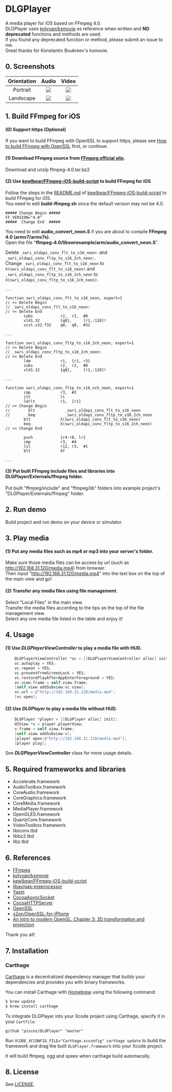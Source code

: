 # DLGPlayer
A media player for iOS based on FFmpeg 4.0.  
DLGPlayer uses [kolyvan/kxmovie](https://github.com/kolyvan/kxmovie "https://github.com/kolyvan/kxmovie") as reference when written and **NO deprecated** functions and methods are used.  
If you found any deprecated function or method, please submit an issue to me.  
Great thanks for Konstantin Boukreev's kxmovie.  

## 0. Screenshots
|Orientation|Audio|Video|
|:---------:|:---:|:---:|
|Portrait|![](https://github.com/DeviLeo/Screenshots/blob/master/DLGPlayer/Simulator%20Screen%20Shot%2022%20Dec%202016%2C%202.00.52%20PM.png)|![](https://github.com/DeviLeo/Screenshots/blob/master/DLGPlayer/Simulator%20Screen%20Shot%2022%20Dec%202016%2C%202.07.30%20PM.png)|
|Landscape|![](https://github.com/DeviLeo/Screenshots/blob/master/DLGPlayer/Simulator%20Screen%20Shot%2022%20Dec%202016%2C%202.01.05%20PM.png)|![](https://github.com/DeviLeo/Screenshots/blob/master/DLGPlayer/Simulator%20Screen%20Shot%2022%20Dec%202016%2C%202.07.38%20PM.png)|

## 1. Build FFmpeg for iOS
#### (0) Support https (Optional)  
If you want to build FFmpeg with OpenSSL to support https, please see [How to build FFmpeg with OpenSSL](How_to_build_ffmpeg_with_openssl.md "How_to_build_ffmpeg_with_openssl.md") first, or continue.  

#### (1) Download FFmpeg source from [FFmpeg official site](http://ffmpeg.org/download.html "http://ffmpeg.org/download.html").  
Download and unzip ffmpeg-4.0.tar.bz2  

#### (2) Use [kewlbear/FFmpeg-iOS-build-script](https://github.com/kewlbear/FFmpeg-iOS-build-script "https://github.com/kewlbear/FFmpeg-iOS-build-script") to build FFmpeg for iOS  
Follow the steps in the [README.md](https://github.com/kewlbear/FFmpeg-iOS-build-script "https://github.com/kewlbear/FFmpeg-iOS-build-script") of [kewlbear/FFmpeg-iOS-build-script](https://github.com/kewlbear/FFmpeg-iOS-build-script "https://github.com/kewlbear/FFmpeg-iOS-build-script") to build FFmpeg for iOS.  
You need to edit __build-ffmpeg.sh__ since the default version may not be 4.0.
```
##### Change Begin #####
FF_VERSION="4.0"
#####  Change End  #####
```

You need to edit __audio_convert_neon.S__ if you are about to compile __FFmpeg 4.0 (armv7/armv7s)__.  
Open the file "__ffmpeg-4.0/libswresample/arm/audio_convert_neon.S__".  

Delete `_swri_oldapi_conv_flt_to_s16_neon:` and `_swri_oldapi_conv_fltp_to_s16_2ch_neon:`.  
Change `_swri_oldapi_conv_flt_to_s16_neon` to `X(swri_oldapi_conv_flt_to_s16_neon)` and `_swri_oldapi_conv_fltp_to_s16_2ch_neon` to `X(swri_oldapi_conv_fltp_to_s16_2ch_neon)`.  

```
...

function swri_oldapi_conv_flt_to_s16_neon, export=1
// >> Delete Begin
// _swri_oldapi_conv_flt_to_s16_neon:
// << Delete End
        subs            r2,  r2,  #8
        vld1.32         {q0},     [r1,:128]!
        vcvt.s32.f32    q8,  q0,  #31

...

function swri_oldapi_conv_fltp_to_s16_2ch_neon, export=1
// >> Delete Begin
// _swri_oldapi_conv_fltp_to_s16_2ch_neon:
// << Delete End
        ldm             r1,  {r1, r3}
        subs            r2,  r2,  #8
        vld1.32         {q0},     [r1,:128]!

...

function swri_oldapi_conv_fltp_to_s16_nch_neon, export=1
        cmp             r3,  #2
        itt             lt
        ldrlt           r1,  [r1]
// >> Change Begin
//        blt             _swri_oldapi_conv_flt_to_s16_neon
//        beq             _swri_oldapi_conv_fltp_to_s16_2ch_neon
        blt             X(swri_oldapi_conv_flt_to_s16_neon)
        beq             X(swri_oldapi_conv_fltp_to_s16_2ch_neon)
// << Change End

        push            {r4-r8, lr}
        cmp             r3,  #4
        lsl             r12, r3,  #1
        blt             4f

...

```

#### (3) Put built FFmpeg include files and libraries into DLGPlayer/Externals/ffmpeg folder.  
Put built "ffmpeg/include" and "ffmpeg/lib" folders into example project's "DLGPlayer/Externals/ffmpeg" folder.  

## 2. Run demo
Build project and run demo on your device or simulator.  

## 3. Play media
#### (1) Put any media files such as mp4 or mp3 into your server's folder.  
Make sure those media files can be access by url (such as http://192.168.31.120/media.mp4) from browser.  
Then input "http://192.168.31.120/media.mp4" into the text box on the top of the main view and go!

#### (2) Transfer any media files using file management.
Select "Local Files" in the main view.  
Transfer the media files according to the tips on the top of the file management view.  
Select any one media file listed in the table and enjoy it!  

## 4. Usage
#### (1) Use *DLGPlayerViewController* to play a media file with HUD.
```Objective-C
    DLGPlayerViewController *vc = [[DLGPlayerViewController alloc] init];
    vc.autoplay = YES;
    vc.repeat = YES;
    vc.preventFromScreenLock = YES;
    vc.restorePlayAfterAppEnterForeground = YES;
    vc.view.frame = self.view.frame;
    [self.view addSubview:vc.view];
    vc.url = @"http://192.168.31.120/media.mp4";
    [vc open];
```

#### (2) Use *DLGPlayer* to play a media file without HUD.
```Objective-C
    DLGPlayer *player = [[DLGPlayer alloc] init];
    UIView *v = player.playerView;
    v.frame = self.view.frame;
    [self.view addSubview:v];
    [player open:@"http://192.168.31.120/media.mp4"];
    [player play];
```
See ***DLGPlayerViewController*** class for more usage details.

## 5. Required frameworks and libraries
* Accelerate.framework
* AudioToolbox.framework
* CoreAudio.framework
* CoreGraphics.framework
* CoreMedia.framework
* MediaPlayer.framework
* OpenGLES.framework
* QuartzCore.framework
* VideoToolbox.framework
* libiconv.tbd
* libbz2.tbd
* libz.tbd

## 6. References
* [FFmpeg](http://ffmpeg.org "http://ffmpeg.org")
* [kolyvan/kxmovie](https://github.com/kolyvan/kxmovie "https://github.com/kolyvan/kxmovie")
* [kewlbear/FFmpeg-iOS-build-script](https://github.com/kewlbear/FFmpeg-iOS-build-script "https://github.com/kewlbear/FFmpeg-iOS-build-script")
* [libav/gas-preprocessor](https://github.com/libav/gas-preprocessor "https://github.com/libav/gas-preprocessor")
* [Yasm](http://yasm.tortall.net "http://yasm.tortall.net")
* [CocoaAsyncSocket](https://github.com/robbiehanson/CocoaAsyncSocket "https://github.com/robbiehanson/CocoaAsyncSocket")
* [CocoaHTTPServer](https://github.com/robbiehanson/CocoaHTTPServer "https://github.com/robbiehanson/CocoaHTTPServer")
* [OpenSSL](https://www.openssl.org "https://www.openssl.org")
* [x2on/OpenSSL-for-iPhone](https://github.com/x2on/OpenSSL-for-iPhone "https://github.com/x2on/OpenSSL-for-iPhone")
* [An intro to modern OpenGL. Chapter 3: 3D transformation and projection](http://duriansoftware.com/joe/An-intro-to-modern-OpenGL.-Chapter-3:-3D-transformation-and-projection.html "http://duriansoftware.com/joe/An-intro-to-modern-OpenGL.-Chapter-3:-3D-transformation-and-projection.html")

Thank you all!

## 7. Installation

### Carthage

[Carthage](https://github.com/Carthage/Carthage) is a decentralized dependency manager that builds your dependencies and provides you with binary frameworks.

You can install Carthage with [Homebrew](http://brew.sh/) using the following command:

```bash
$ brew update
$ brew install carthage
```

To integrate DLGPlayer into your Xcode project using Carthage, specify it in your `Cartfile`:

```ogdl
github "pisces/DLGPlayer" "master"
```

Run `XCODE_XCCONFIG_FILE="Carthage.xcconfig" carthage update` to build the framework and drag the built `DLGPlayer.framework` into your Xcode project.

It will build ffmpeg, ogg and speex when carthage build automacally.

## 8. License
See [LICENSE](https://github.com/DeviLeo/DLGPlayer/blob/master/LICENSE "LGPL-3.0").
